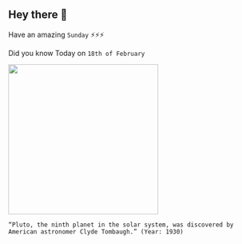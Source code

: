 ## Hey there 👋
Have an amazing `Sunday` ⚡⚡⚡

Did you know Today on `18th of February`
 
 [<img src="https://upload.wikimedia.org/wikipedia/commons/0/01/Clyde_W._Tombaugh.jpeg" width="300" />](https://www.britannica.com/biography/Clyde-Tombaugh#:~:text=On%20February%2018%2C%201930%2C%20Tombaugh%20pinpointed%20Pluto) 
 ```
“Pluto, the ninth planet in the solar system, was discovered by American astronomer Clyde Tombaugh.” (Year: 1930)
```
